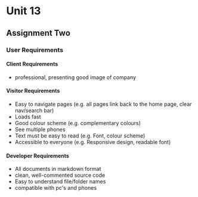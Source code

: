 # Unit 13

## Assignment Two

### User Requirements

#### Client Requirements

+ professional, presenting good image of company
 

#### Visitor Requirements

+ Easy to navigate pages (e.g. all pages link back to the home page, clear nav/search bar)
+ Loads fast
+ Good colour scheme (e.g. complementary colours)
+ See multiple phones
+ Text must be easy to read (e.g. Font, colour scheme)
+ Accessible to everyone (e.g. Responsive design, readable font)

#### Developer Requirements

+ All documents in markdown format
+ clean, well-commented source code
+ Easy to understand file/folder names
+ compatible with pc's and phones